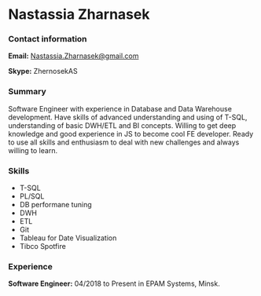 # Nastassia Zharnasek


### Contact information
**Email:** Nastassia.Zharnasek@gmail.com

**Skype:** ZhernosekAS


### Summary
Software Engineer with experience in Database and Data Warehouse development. Have skills of advanced understanding and using of T-SQL, understanding of basic DWH/ETL and BI concepts. Willing to get deep knowledge and good experience in JS to become cool FE developer. Ready to use all skills and enthusiasm to deal with new challenges and always willing to learn.


### Skills
* T-SQL
* PL/SQL
* DB performane tuning
* DWH
* ETL
* Git
* Tableau for Date Visualization
* Tibco Spotfire


### Experience
**Software Engineer:** 04/2018 to Present in EPAM Systems, Minsk.